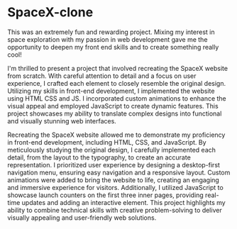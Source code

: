 # SpaceX-clone
This was an extremely fun and rewarding project. Mixing my interest in space exploration with my passion in web development gave me the opportunity to deepen my front end skills and to create something really cool!


I'm thrilled to present a project that involved recreating the SpaceX website from scratch. With careful attention to detail and a focus on user experience, I crafted each element to closely resemble the original design. Utilizing my skills in front-end development, I implemented the website using HTML CSS and JS. I incorporated custom animations to enhance the visual appeal and employed JavaScript to create dynamic features. This project showcases my ability to translate complex designs into functional and visually stunning web interfaces.

Recreating the SpaceX website allowed me to demonstrate my proficiency in front-end development, including HTML, CSS, and JavaScript. By meticulously studying the original design, I carefully implemented each detail, from the layout to the typography, to create an accurate representation. I prioritized user experience by designing a desktop-first navigation menu, ensuring easy navigation and a responsive layout. Custom animations were added to bring the website to life, creating an engaging and immersive experience for visitors. Additionally, I utilized JavaScript to showcase launch counters on the first three inner pages, providing real-time updates and adding an interactive element. This project highlights my ability to combine technical skills with creative problem-solving to deliver visually appealing and user-friendly web solutions.
